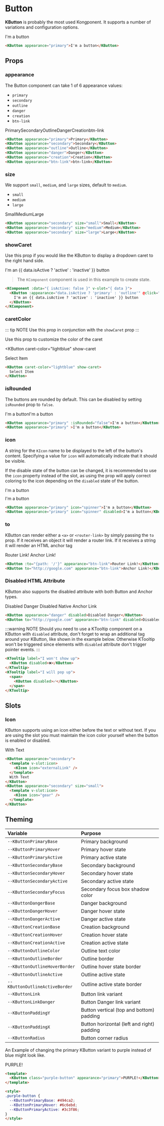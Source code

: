 # Button

**KButton** is probably the most used Kongponent. It supports a number of variations
and configuration options.

<KButton appearance="primary">I'm a button</KButton>

```html
<KButton appearance="primary">I'm a button</KButton>
```

## Props

### appearance

The Button component can take 1 of 6 appearance values:

- `primary`
- `secondary`
- `outline`
- `danger`
- `creation`
- `btn-link`

<div class="spacing-container">
  <KButton appearance="primary">Primary</KButton>
  <KButton appearance="secondary">Secondary</KButton>
  <KButton appearance="outline">Outline</KButton>
  <KButton appearance="danger">Danger</KButton>
  <KButton appearance="creation">Creation</KButton>
  <KButton appearance="btn-link">btn-link</KButton>
</div>

```html
<KButton appearance="primary">Primary</KButton>
<KButton appearance="secondary">Secondary</KButton>
<KButton appearance="outline">Outline</KButton>
<KButton appearance="danger">Danger</KButton>
<KButton appearance="creation">Creation</KButton>
<KButton appearance="btn-link">btn-link</KButton>
```

### size

We support `small`, `medium`, and `large` sizes, default to `medium`.

- `small`
- `medium`
- `large`

<div class="spacing-container">
  <KButton appearance="secondary" size="small">Small</KButton>
  <KButton appearance="secondary" size="medium">Medium</KButton>
  <KButton appearance="secondary" size="large">Large</KButton>
</div>

```html
<KButton appearance="secondary" size="small">Small</KButton>
<KButton appearance="secondary" size="medium">Medium</KButton>
<KButton appearance="secondary" size="large">Large</KButton>
```

### showCaret

Use this prop if you would like the KButton to display a dropdown caret to the right hand side.

<KComponent :data="{ isActive: false}" v-slot="{ data }">
  <KButton :appearance="data.isActive ? 'primary' : 'outline'" @click="data.isActive = !data.isActive" show-caret>I'm an {{ data.isActive ? 'active' : 'inactive' }} button</KButton>
</KComponent>

> The `KComponent` component is used in this example to create state.

```html
<KComponent :data="{ isActive: false }" v-slot="{ data }">
  <KButton :appearance="data.isActive ? 'primary' : 'outline'" @click="data.isActive = !data.isActive" show-caret>
    I'm an {{ data.isActive ? 'active' : 'inactive' }} button
  </KButton>
</KComponent>
```

### caretColor

::: tip NOTE
Use this prop in conjunction with the `showCaret` prop
:::

Use this prop to customize the color of the caret

<KButton
  caret-color="lightblue"
  show-caret
>
  Select Item
</KButton>

```html
<KButton caret-color="lightblue" show-caret>
  Select Item
</KButton>
```

### isRounded

The buttons are rounded by default. This can be disabled by setting `isRounded` prop to `false`.

<div class="spacing-container">
  <KButton appearance="primary" :isRounded="false">I'm a button</KButton>
  <KButton appearance="primary" >I'm a button</KButton>
</div>

```html
<KButton appearance="primary" :isRounded="false">I'm a button</KButton>
<KButton appearance="primary" >I'm a button</KButton>
```

### icon

A string for the `KIcon` name to be displayed to the left of the button's content. Specifying a value for `icon` will automatically indicate that it should be visible.

If the disable state of the button can be changed, it is recommended to use the `icon` property instead of the slot, as using the prop will apply correct
coloring to the icon depending on the `disabled` state of the button.

<div class="icon-prop-demo-section">
  <KButton appearance="primary" icon="spinner">I'm a button</KButton>
  <KButton appearance="primary" icon="spinner" disabled>I'm a button</KButton>
</div>

```html
<KButton appearance="primary" icon="spinner">I'm a button</KButton>
<KButton appearance="primary" icon="spinner" disabled>I'm a button</KButton>
```

### to

KButton can render either a `<a>` or `<router-link>` by simply passing the `to` prop. If it receives an object it will render a router link. If it receives a string it will render an HTML anchor tag

<KButton :to="{path: '/'}" appearance="btn-link">Router Link!</KButton>
<KButton to="http://google.com" appearance="btn-link">Anchor Link!</KButton>

```html
<KButton :to="{path: '/'}" appearance="btn-link">Router Link!</KButton>
<KButton to="http://google.com" appearance="btn-link">Anchor Link!</KButton>
```

### Disabled HTML Attribute

KButton also supports the disabled attribute with both Button and Anchor types.

<KButton appearance="danger" disabled>Disabled Danger</KButton>
<KButton to="http://google.com" appearance="btn-link" disabled>Disabled Native Anchor Link</KButton>

```html
<KButton appearance="danger" disabled>Disabled Danger</KButton>
<KButton to="http://google.com" appearance="btn-link" disabled>Disabled Native Anchor Link</KButton>
```

:::warning NOTE
Should you need to use a KTooltip component on a KButton with `disabled` attribute, don't forget to wrap an additional tag around your KButton, like shown in the example below. Otherwise KTooltip won't be triggered since elements with `disabled` attribute don't trigger pointer events.
:::

<KCard>
  <template #body>
    <div class="spacing-container">
      <KTooltip label="I won't pop up">
        <KButton disabled>❌</KButton>
      </KTooltip>
      <KTooltip label="I will pop up">
        <span>
          <KButton disabled>✅</KButton>
        </span>
      </KTooltip>
    </div>
  </template>
</KCard>

```html
<KTooltip label="I won't show up">
  <KButton disabled>❌</KButton>
</KTooltip>
<KTooltip label="I will pop up">
  <span>
    <KButton disabled>✅</KButton>
  </span>
</KTooltip>
```

## Slots

### Icon

KButton supports using an icon either before the text or without text. If you are using the slot you must maintain the icon color yourself when the button is enabled or disabled.

<div class="spacing-container">
  <KButton appearance="secondary">
    <template v-slot:icon>
      <KIcon icon="externalLink" color="#003694"/>
    </template>
    With Text
  </KButton>
  <KButton appearance="secondary" size="small">
    <template v-slot:icon>
      <KIcon icon="gear" color="#003694"/>
    </template>
  </KButton>
</div>

```html
<KButton appearance="secondary">
  <template v-slot:icon>
    <KIcon icon="externalLink" />
  </template>
  With Text
</KButton>
<KButton appearance="secondary" size="small">
  <template v-slot:icon>
    <KIcon icon="gear" />
  </template>
</KButton>
```

## Theming

| Variable                       | Purpose                                    |
| :----------------------------- | :----------------------------------------- |
| `--KButtonPrimaryBase`         | Primary background                         |
| `--KButtonPrimaryHover`        | Primary hover state                        |
| `--KButtonPrimaryActive`       | Primary active state                       |
| `--KButtonSecondaryBase`       | Secondary background                       |
| `--KButtonSecondaryHover`      | Secondary hover state                      |
| `--KButtonSecondaryActive`     | Secondary active state                     |
| `--KButtonSecondaryFocus`      | Secondary focus box shadow color           |
| `--KButtonDangerBase`          | Danger background                          |
| `--KButtonDangerHover`         | Danger hover state                         |
| `--KButtonDangerActive`        | Danger active state                        |
| `--KButtonCreationBase`        | Creation background                        |
| `--KButtonCreationHover`       | Creation hover state                       |
| `--KButtonCreationActive`      | Creation active state                      |
| `--KButtonOutlineColor`        | Outline text color                         |
| `--KButtonOutlineBorder`       | Outline border                             |
| `--KButtonOutlineHoverBorder`  | Outline hover state border                 |
| `--KButtonOutlineActive`       | Outline active state                       |
| `--KButtonOutlineActiveBorder` | Outline active state border                |
| `--KButtonLink`                | Button link variant                        |
| `--KButtonLinkDanger`          | Button Danger link variant                 |
| `--KButtonPaddingY`            | Button vertical (top and bottom) padding   |
| `--KButtonPaddingX`            | Button horizontal (left and right) padding |
| `--KButtonRadius`              | Button corner radius                       |

An Example of changing the primary KButton variant to purple instead of blue might
look like.

<KButton class="purple-button" appearance="primary">PURPLE!</KButton>

```html
<template>
  <KButton class="purple-button" appearance="primary">PURPLE!</KButton>
</template>

<style>
.purple-button {
  --KButtonPrimaryBase: #494ca2;
  --KButtonPrimaryHover: #6c6ebd;
  --KButtonPrimaryActive: #3c3f86;
}
</style>
```

<style scoped lang="scss">


.preview-code .preview div {
  display: flex;
  flex-wrap: wrap;
  .button {
    margin-right: 8px;
    margin-bottom: 8px;
  }
}
.purple-button {
  --KButtonPrimaryBase: #494ca2;
  --KButtonPrimaryHover: #6c6ebd;
  --KButtonPrimaryActive: #3c3f86;
}
.icon-prop-demo-section {
  display: flex;
  flex-direction: column;
  align-items: flex-start;
  row-gap: 10px;
  column-gap: 10px;

  @media screen and (min-width: $kui-breakpoint-mobile) {
    flex-direction: row;
  }
}
.spacing-container {
  display: flex;
  gap: $kui-space-40;
  flex-direction: row;
  align-items: baseline;
}
</style>
